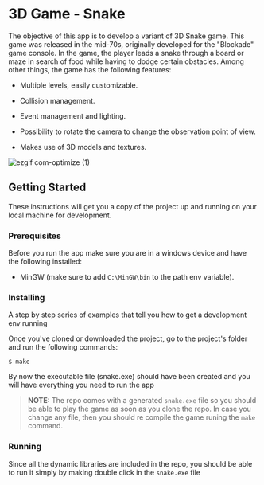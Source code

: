 # 3D Game - Snake

The objective of this app is to develop a variant of 3D Snake game. This game was released in the mid-70s, originally developed for the "Blockade" game console. In the game, the player leads a snake through a board or maze in search of food while having to dodge certain obstacles. Among other things, the game has the following features: 

- Multiple levels, easily customizable.

- Collision management.

- Event management and lighting.

- Possibility to rotate the camera to change the observation point of view.

- Makes use of 3D models and textures.

![ezgif com-optimize (1)](https://user-images.githubusercontent.com/54251435/64484763-ced2d280-d1cb-11e9-953e-58f801f5278e.gif)


## Getting Started

These instructions will get you a copy of the project up and running on your local machine for development.

### Prerequisites
Before you run the app make sure you are in a windows device and have the following installed:
 - MinGW (make sure to add `C:\MinGW\bin` to the path env variable). 

### Installing

A step by step series of examples that tell you how to get a development env running

Once you've cloned or downloaded the project, go to the project's folder and run the following commands:

```
$ make
```
By now the executable file (snake.exe) should have been created and you will have everything you need to run the app

> **NOTE:** The repo comes with a generated `snake.exe` file so you should be able to play the game as soon as you clone the repo. In case you change any file, then you should re compile the game runing the `make` command.

### Running

Since all the dynamic libraries are included in the repo, you should be able to run it simply by making double click in the `snake.exe` file

